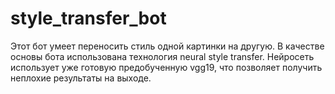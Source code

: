 # style_transfer_bot
Этот бот умеет переносить стиль одной картинки на другую. В качестве основы бота использована технология neural style transfer. Нейросеть использует уже готовую предобученную vgg19, что позволяет получить неплохие результаты на выходе.
